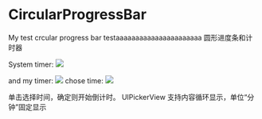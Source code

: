# CircularProgressBar
My test crcular progress bar
testaaaaaaaaaaaaaaaaaaaaaa
圆形进度条和计时器

System timer:
![](https://github.com/wossoneri/CircularProgressBar/blob/master/ExampleImage/Screen%20Shot%202015-10-10%20at%2011.11.02%20AM.png?raw=true)

and my timer:
![](https://github.com/wossoneri/CircularProgressBar/blob/master/ExampleImage/Screen%20Shot%202015-10-10%20at%2011.10.22%20AM.png?raw=true)
chose time:
![](https://github.com/wossoneri/CircularProgressBar/blob/master/ExampleImage/Screen%20Shot%202015-10-10%20at%2011.10.35%20AM.png?raw=true)

单击选择时间，确定则开始倒计时。
UIPickerView 支持内容循环显示，单位“分钟”固定显示
